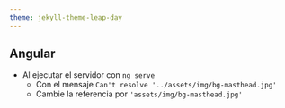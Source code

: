 ```yaml
---
theme: jekyll-theme-leap-day
---
```


## Angular

* Al ejecutar el servidor con `ng serve`
	+ Con el mensaje `Can't resolve '../assets/img/bg-masthead.jpg'` 
	+ Cambie la referencia por `'assets/img/bg-masthead.jpg'` 